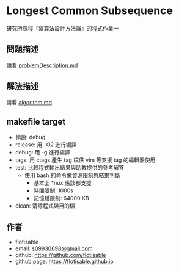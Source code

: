 # Longest Common Subsequence
  研究所課程『演算法設計方法論』的程式作業一
## 問題描述
   請看 [problemDescription.md](./problemDescription.md)
## 解法描述
   請看 [algorithm.md](./algorithm.md)
## makefile target
   - 預設: debug
   - release: 用 -O2 進行編譯
   - debug: 用 -g 進行編譯
   - tags: 用 ctags 產生 tag 檔供 vim 等支援 tag 的編輯器使用
   - test: 比較程式輸出結果與助教提供的參考解答
     - 使用 bash 的命令做資源限制與結果判斷
       - 基本上 *nux 應該都支援
       - 時間限制: 1000s
       - 記憶體限制: 64000 KB
   - clean: 清除程式與目的檔
## 作者
   - flotisable
   - email: s09930698@gmail.com
   - github: https://github.com/flotisable
   - github page: https://flotisable.github.io